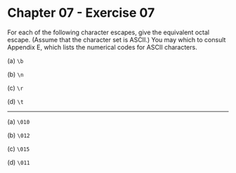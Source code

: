 # Chapter 07 - Exercise 07

For each of the following character escapes, give the equivalent octal escape.
(Assume that the character set is ASCII.)  You may which to consult Appendix E,
which lists the numerical codes for ASCII characters.

(a) `\b`

(b) `\n`

(c) `\r`

(d) `\t`


---

(a) `\010`

(b) `\012`

(c) `\015`

(d) `\011`
